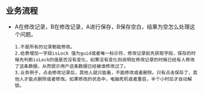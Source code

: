 ## 业务流程

* A在修改记录，B在修改记录，A进行保存，B保存空白，结果为空怎么处理这个问题。

  ```
  1.不是所有的记录都能修改。
  2.给表增加一字段isLock 值为guid或者唯一标示符，修改记录前先获取字段，保存的时候先判断isLock的值是否没有变化，如果没有变化则说明在修改记录的时候已经有人修改了这条数据，从而提示用户这条数据已经被谁修改过了。
  3.业务例子，点击修改记录后，其他人就只能看，不能修改或者删除。只有点击保存了，其他人才能点删除或者修改。如果修改的状态中，电脑死机或者重启，半个小时后才自动解锁。
  ```

  ​